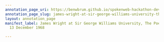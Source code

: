 ```yaml
---
annotation_page_uri: https://benwbrum.github.io/spokenweb-hackathon-development/annotations/james-wright-at-sir-george-williams-university-the-poetry-series-13-december-1968-canvas-1-james-wright.json
annotation_page_slug: james-wright-at-sir-george-williams-university-the-poetry-series-13-december-1968-canvas-1-james-wright
layout: annotation_page
manifest_label: James Wright at Sir George Williams University, The Poetry Series,
  13 December 1968

---
```

